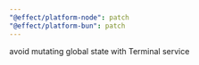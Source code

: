 ```yaml
---
"@effect/platform-node": patch
"@effect/platform-bun": patch
---
```


avoid mutating global state with Terminal service
